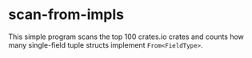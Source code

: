 # scan-from-impls

This simple program scans the top 100 crates.io crates and counts how many single-field tuple structs implement `From<FieldType>`.
